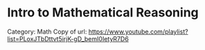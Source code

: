 # Intro to Mathematical Reasoning

Category: Math
Copy of url: https://www.youtube.com/playlist?list=PLoxJTbDttvt5irjK-gD_bemI0IetyR7D6